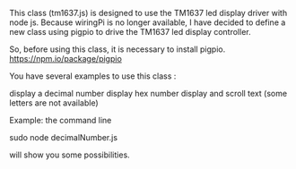 This class (tm1637.js) is designed to use the TM1637 led display driver with node js. Because wiringPi is no longer available, I have decided to define a new class using pigpio to drive the TM1637 led display controller.

So, before using this class, it is necessary to install pigpio. 
https://npm.io/package/pigpio

You have several examples to use this class :

display a decimal number
display hex number
display and scroll text (some letters are not available)

Example: the command line

sudo node decimalNumber.js

will show you some possibilities.
